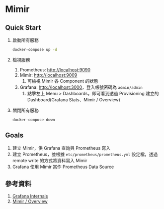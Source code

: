 # Mimir

## Quick Start

1. 啟動所有服務

    ```bash
    docker-compose up -d
    ```

2. 檢視服務
   1. Prometheus: [http://localhost:9090](http://localhost:9090)
   2. Mimir: [http://localhost:9009](http://localhost:9009)
      1. 可檢視 Mimir 各 Component 的狀態
   3. Grafana: [http://localhost:3000](http://localhost:3000)，登入帳號密碼為 `admin/admin`
      1. 點擊左上 Menu > Dashboards，即可看到透過 Provisioning 建立的 Dashboard(Grafana Stats、Mimir / Overview)
3. 關閉所有服務

    ```bash
    docker-compose down
    ```

## Goals

1. 建立 Mimir，供 Grafana 查詢與 Prometheus 寫入
2. 建立 Prometheus，並根據 `etc/prometheus/prometheus.yml` 設定檔，透過 remote write 的方式將資料寫入 Mimir
3. Grafana 使用 Mimir 當作 Prometheus Data Source

## 參考資料

1. [Grafana Internals](https://grafana.com/grafana/dashboards/3590-grafana-internals/)
2. [Mimir / Overview](https://grafana.com/grafana/dashboards/17607-mimir-overview/)
